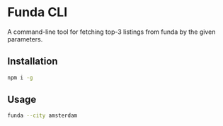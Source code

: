 # Funda CLI

A command-line tool for fetching top-3 listings from funda by the given parameters.

## Installation

```bash
npm i -g
```

## Usage

```bash
funda --city amsterdam
```
